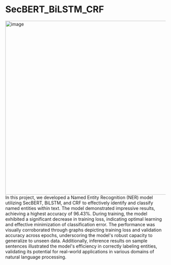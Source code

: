 # SecBERT_BiLSTM_CRF
<img width="546" alt="image" src="https://github.com/user-attachments/assets/db85cc11-ae53-449d-8ee9-b17045ff693a" />
In this project, we developed a Named Entity Recognition (NER) model utilizing SecBERT, BiLSTM, and CRF to effectively identify and classify named entities within text. The model demonstrated impressive results, achieving a highest accuracy of 96.43%. During training, the model exhibited a significant decrease in training loss, indicating optimal learning and effective minimization of classification error. The performance was visually corroborated through graphs depicting training loss and validation accuracy across epochs, underscoring the model's robust capacity to generalize to unseen data. Additionally, inference results on sample sentences illustrated the model's efficiency in correctly labeling entities, validating its potential for real-world applications in various domains of natural language processing. 

